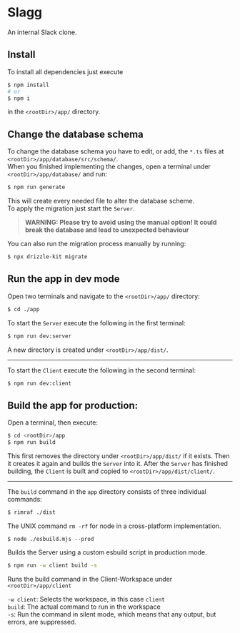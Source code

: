 # Slagg
An internal Slack clone.

## Install
To install all dependencies just execute
```bash
$ npm install
# or
$ npm i
```
in the `<rootDir>/app/` directory.

## Change the database schema
To change the database schema you have to edit, or add, the `*.ts` files at `<rootDir>/app/database/src/schema/`. \
When you finished implementing the changes, open a terminal under `<rootDir>/app/database/` and run:
```bash
$ npm run generate
```
This will create every needed file to alter the database scheme. \
To apply the migration just start the `Server`.
> **WARNING: Please try to avoid using the manual option! It could break the database and lead to unexpected behaviour**

You can also run the migration process manually by running:
```bash
$ npx drizzle-kit migrate
```

## Run the app in dev mode
Open two terminals and navigate to the `<rootDir>/app/` directory:
```bash
$ cd ./app
```

To start the `Server` execute the following in the first terminal:
```bash
$ npm run dev:server
```
A new directory is created under `<rootDir>/app/dist/`.

---

To start the `Client` execute the following in the second terminal:
```bash
$ npm run dev:client
```

## Build the app for production:
Open a terminal, then execute:
```bash
$ cd <rootDir>/app
$ npm run build
```

This first removes the directory under `<rootDir>/app/dist/` if it exists. Then it creates it again and builds the `Server` into it. After the `Server` has finished building, the `Client` is built and copied to `<rootDir>/app/dist/client/`.

---

The `build` command in the `app` directory consists of three individual commands:

```bash
$ rimraf ./dist
```
The UNIX command `rm -rf` for node in a cross-platform implementation.

```bashs
$ node ./esbuild.mjs --prod
```
Builds the Server using a custom esbuild script in production mode.

```bash
$ npm run -w client build -s
```
Runs the build command in the Client-Workspace under `<rootDir>/app/client`

`-w client`: Selects the workspace, in this case `client` \
`build`: The actual command to run in the workspace \
`-s`: Run the command in silent mode, which means that any output, but errors, are suppressed.
